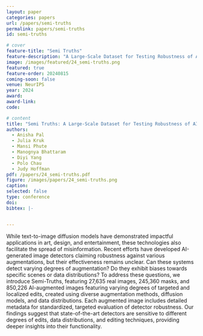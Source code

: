 ```yaml
---
layout: paper
categories: papers
url: /papers/semi-truths
permalink: papers/semi-truths
id: semi-truths

# cover
feature-title: "Semi Truths"
feature-description: "A Large-Scale Dataset for Testing Robustness of AI-Generated Image Detectors"
image: /images/featured/24_semi-truths.png
featured: true
feature-order: 20240815
coming-soon: false
venue: NeurIPS
year: 2024
award: 
award-link:
code: 

# content
title: "Semi Truths: A Large-Scale Dataset for Testing Robustness of AI-Generated Image Detectors"
authors:
  - Anisha Pal
  - Julia Kruk
  - Mansi Phute
  - Manognya Bhattaram
  - Diyi Yang
  - Polo Chau
  - Judy Hoffman
pdf: /papers/24_semi-truths.pdf
figure: /images/papers/24_semi-truths.png
caption: 
selected: false
type: conference
doi: 
bibtex: |-


---
```

While text-to-image diffusion models have demonstrated impactful applications in art, design, and entertainment, these technologies also facilitate the spread of misinformation. Recent efforts have developed AI-generated image detectors claiming robustness against various augmentations, but their effectiveness remains unclear. Can these systems detect varying degrees of augmentation? Do they exhibit biases towards specific scenes or data distributions? To address these questions, we introduce Semi-Truths, featuring 27,635 real images, 245,360 masks, and 850,226 AI-augmented images featuring varying degrees of targeted and localized edits, created using diverse augmentation methods, diffusion models, and data distributions. Each augmented image includes detailed metadata for standardized, targeted evaluation of detector robustness. Our findings suggest that state-of-the-art detectors are sensitive to different degrees of edits, data distributions, and editing techniques, providing deeper insights into their functionality.